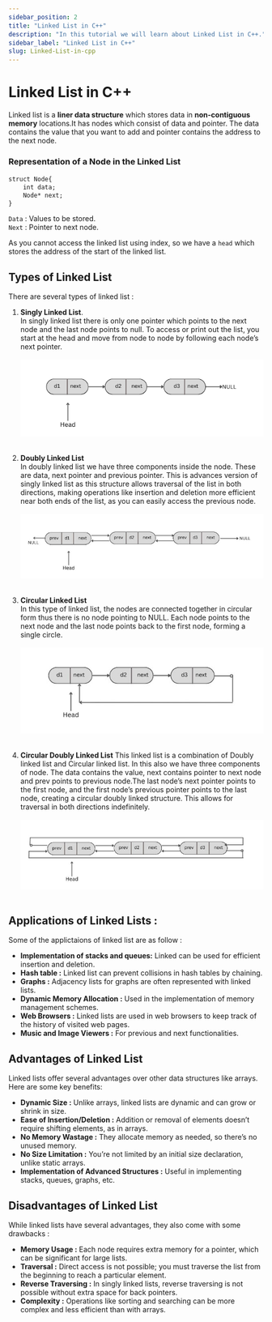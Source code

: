 ```yaml
---
sidebar_position: 2
title: "Linked List in C++"
description: "In this tutorial we will learn about Linked List in C++."
sidebar_label: "Linked List in C++"
slug: Linked-List-in-cpp
---
```

# Linked List in C++
Linked list is a **liner data structure** which stores data in **non-contiguous memory** locations.It has nodes which consist of data and pointer. The data contains the value that you want to add and pointer contains the address to the next node.
### Representation of a Node in the Linked List
```
struct Node{
    int data;
    Node* next;
}
```
`Data` : Values to be stored.\
`Next` : Pointer to next node.

As you cannot access the linked list using index, so we have a `head` which stores the address of the start of the linked list. 

## Types of Linked List
There are several types of linked list :
1. **Singly Linked List**.\
In singly linked list there is only one pointer which points to the next node and the last node points to null. To access or print out the list, you start at the head and move from node to node by following each node’s next pointer.
<br></br>
![Singly Linked List](../../static/img/day-18/Sinlgy.png "Sinlgy linked list")
<br></br>

2. **Doubly Linked List**\
In doubly linked list we have three components inside the node. These are data, next pointer and previous pointer. This is advances version of singly linked list as this structure allows traversal of the list in both directions, making operations like insertion and deletion more efficient near both ends of the list, as you can easily access the previous node.<br></br>
![Doubly Linked List](../../static/img/day-18/Doubly.jpeg "Doubly linked list")
<br></br>

3. **Circular Linked List**\
In this type of linked list, the nodes are connected together in circular form thus there is no node pointing to NULL. Each node points to the next node and the last node points back to the first node, forming a single circle.
<br></br>
![Circular Linked List](../../static/img/day-18/Circular.jpeg "Circular linked list")
<br></br>

4. **Circular Doubly Linked List**
This linked list is a combination of Doubly linked list and Circular linked list. In this also we have three components of node. The data contains the value, next contains pointer to next node and prev points to previous node.The last node’s next pointer points to the first node, and the first node’s previous pointer points to the last node, creating a circular doubly linked structure. This allows for traversal in both directions indefinitely.<br></br>
![Circular Doubly Linked List](../../static/img/day-18/DoublyCircular.jpeg "Circular Doubly linked list")
<br></br>

## Applications of Linked Lists :
Some of the applictaions of linked list are as follow :
- **Implementation of stacks and queues:** Linked can be used for efficient insertion and deletion.
- **Hash table :** Linked list can prevent collisions in hash tables by chaining.
- **Graphs :** Adjacency lists for graphs are often represented with linked lists.
- **Dynamic Memory Allocation :** Used in the implementation of memory management schemes.
- **Web Browsers :** Linked lists are used in web browsers to keep track of the history of visited web pages.
- **Music and Image Viewers :** For previous and next functionalities.

## Advantages of Linked List
Linked lists offer several advantages over other data structures like arrays. Here are some key benefits:

- **Dynamic Size :** Unlike arrays, linked lists are dynamic and can grow or shrink in size.
- **Ease of Insertion/Deletion :** Addition or removal of elements doesn’t require shifting elements, as in arrays.
- **No Memory Wastage :** They allocate memory as needed, so there’s no unused memory.
- **No Size Limitation :** You’re not limited by an initial size declaration, unlike static arrays.
- **Implementation of Advanced Structures :** Useful in implementing stacks, queues, graphs, etc.
## Disadvantages of Linked List
While linked lists have several advantages, they also come with some drawbacks :

- **Memory Usage :** Each node requires extra memory for a pointer, which can be significant for large lists.
- **Traversal :** Direct access is not possible; you must traverse the list from the beginning to reach a particular element.
- **Reverse Traversing :** In singly linked lists, reverse traversing is not possible without extra space for back pointers.
- **Complexity :** Operations like sorting and searching can be more complex and less efficient than with arrays.





